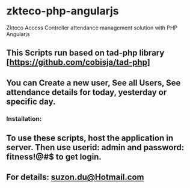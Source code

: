 # zkteco-php-angularjs
Zkteco Access Controller attendance management solution with PHP Angularjs

## This Scripts run based on tad-php library [https://github.com/cobisja/tad-php]

## You can Create a new user, See all Users, See attendance details for today, yesterday or specific day.

### Installation:
## To use these scripts, host the application in server. Then use userid: admin and password: fitness!@#$ to get login.

## For details: suzon.du@Hotmail.com

